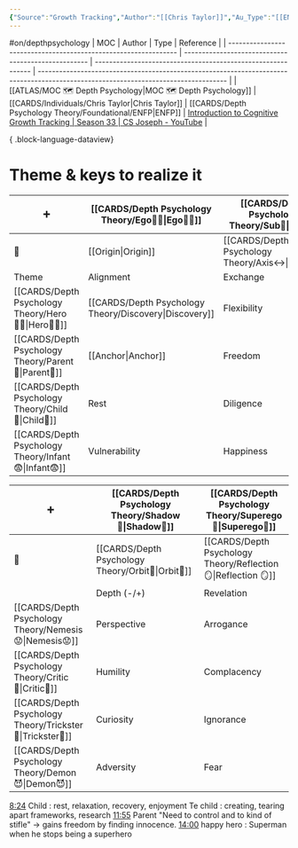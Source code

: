 ```yaml
---
{"Source":"Growth Tracking","Author":"[[Chris Taylor]]","Au_Type":"[[ENFP]]","Ch_Type":null,"Cat":"irl","Me_Cat":"watch 🎞️","Theme":null,"languague":"en","moc":"[[MOC 🗺️ Depth Psychology]]","Ref":"[Introduction to Cognitive Growth Tracking | Season 33 | CS Joseph - YouTube](https://www.youtube.com/watch?v=Ni_1xfd_Kt8&t=283s)","dg-publish":true,"permalink":"/sources/contents/growth-tracking/","dgPassFrontmatter":true,"created":"2023-04-08T18:40:05.302+02:00","updated":"2023-05-27T15:36:26.766+02:00"}
---
```


#on/depthpsychology 
| MOC                                                             | Author                                              | Type                                                         | Reference                                                                                                                           |
| --------------------------------------------------------------- | --------------------------------------------------- | ------------------------------------------------------------ | ----------------------------------------------------------------------------------------------------------------------------------- |
| [[ATLAS/MOC 🗺️ Depth Psychology\|MOC 🗺️ Depth Psychology]] | [[CARDS/Individuals/Chris Taylor\|Chris Taylor]] | [[CARDS/Depth Psychology Theory/Foundational/ENFP\|ENFP]] | [Introduction to Cognitive Growth Tracking \| Season 33 \| CS Joseph - YouTube](https://www.youtube.com/watch?v=Ni_1xfd_Kt8&t=283s) |

{ .block-language-dataview}

# Theme & keys to realize it  
|    ➕    | [[CARDS/Depth Psychology Theory/Ego🙋‍♂️\|Ego🙋‍♂️]]          | [[CARDS/Depth Psychology Theory/Sub🤸\|Sub🤸]]            |
| ---------------- | ------------- | -------------- |
|  🔗                | [[Origin\|Origin]]    | [[CARDS/Depth Psychology Theory/Axis↔️\|Axis↔️]]    |
| Theme            | Alignment     | Exchange     |
| [[CARDS/Depth Psychology Theory/Hero🦸‍♂️\|Hero🦸‍♂️]]   | [[CARDS/Depth Psychology Theory/Discovery\|Discovery]] | Flexibility    |
| [[CARDS/Depth Psychology Theory/Parent🤨\|Parent🤨]]    | [[Anchor\|Anchor]]    | Freedom        |
| [[CARDS/Depth Psychology Theory/Child👼\|Child👼]]     | Rest          | Diligence      |
| [[CARDS/Depth Psychology Theory/Infant😨\|Infant😨]]  | Vulnerability | Happiness      |


| ➕  | [[CARDS/Depth Psychology Theory/Shadow👥\|Shadow👥]]           | [[CARDS/Depth Psychology Theory/Superego👹\|Superego👹]]     |                
| ---------------- | ------------ | -------------- |
|     🔗             | [[CARDS/Depth Psychology Theory/Orbit🔄\|Orbit🔄]] | [[CARDS/Depth Psychology Theory/Reflection 🪞\|Reflection 🪞]] |
|                  | Depth  (-/+)      | Revelation     |
| [[CARDS/Depth Psychology Theory/Nemesis😟\|Nemesis😟]]   | Perspective  | Arrogance      |
| [[CARDS/Depth Psychology Theory/Critic🤔\|Critic🤔]]    | Humility     | Complacency    |
| [[CARDS/Depth Psychology Theory/Trickster🤡\|Trickster🤡]] | Curiosity    | Ignorance      |
| [[CARDS/Depth Psychology Theory/Demon😈\|Demon😈]]     | Adversity    | Fear           |

[8:24](https://www.youtube.com/watch?v=Ni_1xfd_Kt8&t=504s) Child : rest, relaxation, recovery, enjoyment Te child : creating, tearing apart frameworks, research [11:55](https://www.youtube.com/watch?v=Ni_1xfd_Kt8&t=715s) Parent "Need to control and to kind of stifle" -> gains freedom by finding innocence. [14:00](https://www.youtube.com/watch?v=Ni_1xfd_Kt8&t=840s) happy hero : Superman when he stops being a superhero
